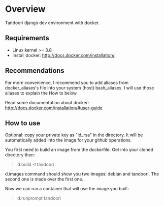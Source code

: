 Overview
========

Tandoori django dev environment with docker.

Requirements
------------

- Linux kernel >= 3.8
- Install docker: http://docs.docker.com/installation/

Recommendations
---------------

For more convenience, I recommend you to add aliases from docker_aliases's file into your system (host) bash_aliases.
I will use those aliases to explain the How to below.

Read some documentation about docker: http://docs.docker.com/installation/#user-guide

How to use
----------

Optional: copy your private key as "id_rsa" in the directory. It will be automatically added into the image for your github operations.

You first need to build an image from the dockerfile. Get into your cloned directory then:

> d.build -t tandoori .

d.images command should show you two images: debian and tandoori. The second one is made over the first one.

Now we can run a container that will use the image you built:

> d.runprompt tandoori


